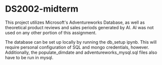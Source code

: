# DS2002-midterm

This project utilizes Microsoft's Adventureworks Database, as well as theoretical product reviews and sales periods generated by AI. AI was not used on any other portion of this assignment.

The database can be set up locally by running the db_setup ipynb. This will require personal configuration of SQL and mongo credentials, however. Additionally, the populate_dimdate and adventureworks_mysql.sql files also have to be run in mysql.
